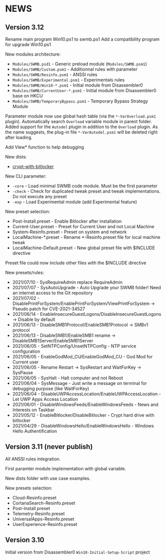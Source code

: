 # NEWS

## Version 3.12

Rename main program Win10.ps1 to swmb.ps1
Add a compatibility program for upgrade Win10.ps1

New modules architecture:
* `Modules/SWMB.psd1` - Generic preload module (`Modules/SWMB.psm1`)
* `Modules/SWMB/Custom.psm1` - Additionnal rules with parameter
* `Modules/SWMB/Resinfo.psm1` - ANSSI rules
* `Modules/SWMB/Experimental.psm1` - Experimentals rules
* `Modules/SWMB/Win10-*.psm1` - Initial module from Disassembler0
* `Modules/SWMB/CurrentUser-*.psm1` - Initial module from Disassembler0 base on HKCU
* `Modules/SWMB/TemporaryBypass.psm1` - Temporary Bypass Strategy Module

Parameter module now use global hash table (via the `*-VarOverload.psm1` plugin).
Automatically search `Overload` variable module in parent folder.
Added support for the `Autodel` plugin in addition to the `Overload` plugin.
As the name suggests, the plug-in file `*-VarAutodel.psm1` will be deleted right after loading.

Add View* function to help debugging

New dists:
* [crypt-with-bitlocker](./dists/crypt-with-bitlocker/)

New CLI parameter:
* `-core`  - Load minimal SWMB code module. Must be the first parameter
* `-check` - Check for duplicated tweak preset and tweak implementations. Do not execute any preset
* `-exp`  - Load Experimental module (add Experimental feature)

New preset selection:
* Post-Install.preset - Enable Bitlocker after installation
* Current-User.preset - Preset for Current User and not Local Machine
* System-Resinfo.preset - Preset on system and network
* LocalMachine-*.preset - Rename *-Resinfo.preset file for local machine tweak
* LocalMachine-Default.preset - New global preset file with $INCLUDE directive

Preset file could now include other files with the $INCLUDE directive

New presets/rules:
* 2021/07/10 - SysRequireAdmin replace RequireAdmin
* 2021/07/07 - SysAutoUpgrade - Auto Upgrade your SWMB folder! Need an internet access to the Git repository
* 2021/07/02 - DisablePrintForSystem/EnablePrintForSystem/ViewPrintForSystem -> Pseudo patch for CVE-2021-34527
* 2021/06/14 - EnableInsecureGuestLogons/DisableInsecureGuestLogons -> Disable by default
* 2021/06/13 - DisableSMB1Protocol/EnableSMB1Protocol -> SMBv1 protocol
* 2021/06/13 - DisableSMB1/EnableSMB1 rename -> DisableSMB1Server/EnableSMB1Server
* 2021/06/05 - SetNTPConfig/UnsetNTPConfig - NTP service configuration
* 2021/06/05 - EnableGodMod_CU/EnableGodMod_CU - God Mod for Current user
* 2021/06/05 - Rename Restart -> SysRestart and WaitForKey -> SysPause
* 2021/06/05 - SysHalt - Halt computer and not Reboot
* 2021/06/04 - SysMessage - Just write a message on terminal for debugging purpose (like WaitForKey)
* 2021/06/04 - DisableUWPAccessLocation/EnableUWPAccessLocation - Let UWP Apps Access Location
* 2021/06/01 - DisableWindowsFeeds/EnableWindowsFeeds - News and Interests on Taskbar
* 2021/05/12 - EnableBitlocker/DisableBitlocker - Crypt hard drive with bitlocker
* 2021/04/29 - DisableWindowsHello/EnableWindowsHello - Windows Hello Authentification


## Version 3.11 (never publish)

All ANSSI rules integration.

First paramter module implementation with global variable.

New dists folder with use case examples.

New presets selection:
* Cloud-Resinfo.preset
* CortanaSearch-Resinfo.preset
* Post-Install.preset
* Telemetry-Resinfo.preset
* UniversalApps-Resinfo.preset
* UserExperience-Resinfo.preset


## Version 3.10

Initial version from Disassembler0 `Win10-Initial-Setup-Script` project
